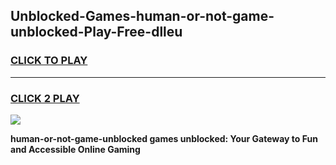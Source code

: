 
## Unblocked-Games-human-or-not-game-unblocked-Play-Free-dlleu
<h3>
<a href="https://premium76.site?title=human-or-not-game-unblocked&ref=10A">CLICK TO PLAY</a></h3>
<hr>

<h3>
<a href="https://premium76.site?title=human-or-not-game-unblocked&ref=10A">CLICK 2 PLAY</a>
  
</h3>

<a href="https://premium76.site?title=human-or-not-game-unblocked&ref=10A"><img src="https://clearcache.store/games.png"></a>


**human-or-not-game-unblocked games unblocked: Your Gateway to Fun and Accessible Online Gaming**
